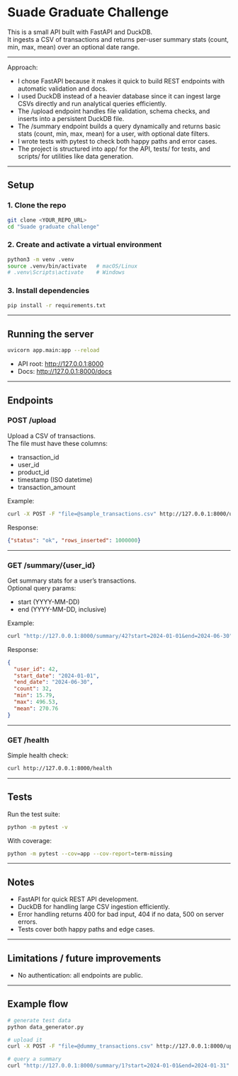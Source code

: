 # Suade Graduate Challenge

This is a small API built with FastAPI and DuckDB.  
It ingests a CSV of transactions and returns per-user summary stats (count, min, max, mean) over an optional date range.

---

Approach:
-	I chose FastAPI because it makes it quick to build REST endpoints with automatic validation and docs.
-	I used DuckDB instead of a heavier database since it can ingest large CSVs directly and run analytical queries efficiently.
-	The /upload endpoint handles file validation, schema checks, and inserts into a persistent DuckDB file.
-	The /summary endpoint builds a query dynamically and returns basic stats (count, min, max, mean) for a user, with optional date filters.
-	I wrote tests with pytest to check both happy paths and error cases.
-	The project is structured into app/ for the API, tests/ for tests, and scripts/ for utilities like data generation.


---

## Setup

### 1. Clone the repo
```bash
git clone <YOUR_REPO_URL>
cd "Suade graduate challenge"
```

### 2. Create and activate a virtual environment
```bash
python3 -m venv .venv
source .venv/bin/activate   # macOS/Linux
# .venv\Scripts\activate    # Windows
```

### 3. Install dependencies
```bash
pip install -r requirements.txt
```

---

## Running the server

```bash
uvicorn app.main:app --reload
```

- API root: http://127.0.0.1:8000  
- Docs: http://127.0.0.1:8000/docs  

---

## Endpoints

### POST /upload

Upload a CSV of transactions.  
The file must have these columns:

- transaction_id  
- user_id  
- product_id  
- timestamp (ISO datetime)  
- transaction_amount  

Example:
```bash
curl -X POST -F "file=@sample_transactions.csv" http://127.0.0.1:8000/upload
```

Response:
```json
{"status": "ok", "rows_inserted": 1000000}
```

---

### GET /summary/{user_id}

Get summary stats for a user’s transactions.  
Optional query params:  
- start (YYYY-MM-DD)  
- end (YYYY-MM-DD, inclusive)

Example:
```bash
curl "http://127.0.0.1:8000/summary/42?start=2024-01-01&end=2024-06-30"
```

Response:
```json
{
  "user_id": 42,
  "start_date": "2024-01-01",
  "end_date": "2024-06-30",
  "count": 32,
  "min": 15.79,
  "max": 496.53,
  "mean": 270.76
}
```

---

### GET /health

Simple health check:
```bash
curl http://127.0.0.1:8000/health
```

---

## Tests

Run the test suite:
```bash
python -m pytest -v
```

With coverage:
```bash
python -m pytest --cov=app --cov-report=term-missing
```

---

## Notes

- FastAPI for quick REST API development.  
- DuckDB for handling large CSV ingestion efficiently.  
- Error handling returns 400 for bad input, 404 if no data, 500 on server errors.  
- Tests cover both happy paths and edge cases.  

---

## Limitations / future improvements

- No authentication: all endpoints are public.  

---

## Example flow

```bash
# generate test data
python data_generator.py

# upload it
curl -X POST -F "file=@dummy_transactions.csv" http://127.0.0.1:8000/upload

# query a summary
curl "http://127.0.0.1:8000/summary/1?start=2024-01-01&end=2024-01-31"
```
